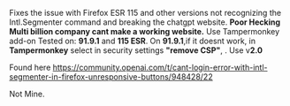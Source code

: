 Fixes the issue with Firefox ESR 115 and other versions not recognizing the Intl.Segmenter command and breaking the chatgpt website. 
**Poor Hecking  Multi billion company cant make a working website.**
Use Tampermonkey add-on
Tested on: **91.9.1** and **115 ESR**. 
On **91.9.1**,if it doesnt work, in **Tampermonkey** select in security  settings **"remove CSP"**, .
Use v**2.0**

Found here https://community.openai.com/t/cant-login-error-with-intl-segmenter-in-firefox-unresponsive-buttons/948428/22

Not Mine.
